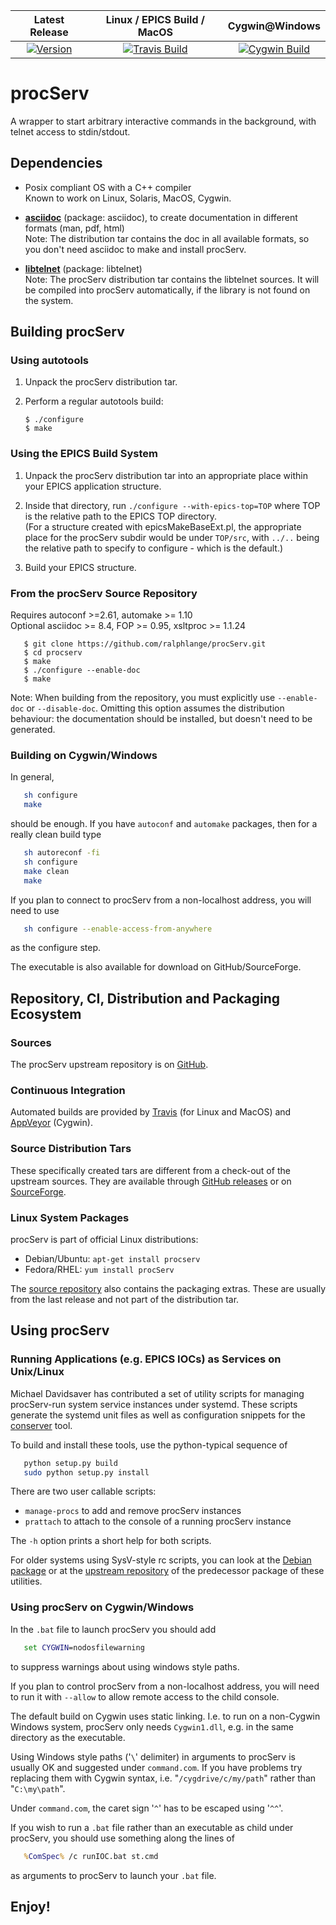 |               Latest Release              |          Linux / EPICS Build / MacOS         |                  Cygwin@Windows                  |
| :---------------------------------------: | :------------------------------------------: | :----------------------------------------------: |
| [![Version][badge.version]][link.version] | [![Travis Build][badge.travis]][link.travis] | [![Cygwin Build][badge.appveyor]][link.appveyor] |

# procServ

A wrapper to start arbitrary interactive commands in the background,
with telnet access to stdin/stdout.

## Dependencies

-   Posix compliant OS with a C++ compiler
    <br/>
    Known to work on Linux, Solaris, MacOS, Cygwin.

-   [**asciidoc**](http://www.methods.co.nz/asciidoc/)
    (package: asciidoc), to create documentation in different formats
    (man, pdf, html)
    <br/>
    Note: The distribution tar contains the doc in all available formats,
    so you don't need asciidoc to make and install procServ.

-   [**libtelnet**](https://github.com/seanmiddleditch/libtelnet)
    (package: libtelnet)
    <br/>
    Note: The procServ distribution tar contains the libtelnet sources.
    It will be compiled into procServ automatically, if the library
    is not found on the system.

## Building procServ

### Using autotools

1.  Unpack the procServ distribution tar.

2.  Perform a regular autotools build:
    ```
    $ ./configure
    $ make
    ```

### Using the EPICS Build System

1.  Unpack the procServ distribution tar into an appropriate place
    within your EPICS application structure.

2.  Inside that directory, run `./configure --with-epics-top=TOP`
    where TOP is the relative path to the EPICS TOP directory.
    <br/>
    (For a structure created with epicsMakeBaseExt.pl, the appropriate
    place for the procServ subdir would be under `TOP/src`,
    with `../..` being the relative path to specify to configure -
    which is the default.)

3.  Build your EPICS structure.

### From the procServ Source Repository

Requires autoconf >=2.61, automake >= 1.10
<br/>
Optional asciidoc >= 8.4, FOP >= 0.95, xsltproc >= 1.1.24
```
   $ git clone https://github.com/ralphlange/procServ.git
   $ cd procserv
   $ make
   $ ./configure --enable-doc
   $ make
```

Note: When building from the repository, you must explicitly
use `--enable-doc` or `--disable-doc`.  Omitting this
option assumes the distribution behaviour:
the documentation should be installed, but doesn't
need to be generated.

### Building on Cygwin/Windows

In general,
```sh
   sh configure
   make
```
should be enough. If you have `autoconf` and `automake` packages,
then for a really clean build type
```sh
   sh autoreconf -fi
   sh configure
   make clean
   make
```

If you plan to connect to procServ from a non-localhost address,
you will need to use
```sh
   sh configure --enable-access-from-anywhere
```
as the configure step.

The executable is also available for download on GitHub/SourceForge.

## Repository, CI, Distribution and Packaging Ecosystem

### Sources

The procServ upstream repository is on 
[GitHub](https://github.com/ralphlange/procServ).

### Continuous Integration

Automated builds are provided by
[Travis](https://travis-ci.org/ralphlange/procServ) (for Linux and MacOS) and
[AppVeyor](https://ci.appveyor.com/project/ralphlange/procserv) (Cygwin).

### Source Distribution Tars

These specifically created tars are different from a check-out
of the upstream sources. They are available through
[GitHub releases](https://github.com/ralphlange/procServ/releases) or on
[SourceForge](http://sourceforge.net/projects/procserv/).

### Linux System Packages

procServ is part of official Linux distributions:

-   Debian/Ubuntu: `apt-get install procserv`
-   Fedora/RHEL:   `yum install procServ`

The [source repository](https://github.com/ralphlange/procServ) also contains 
the packaging extras. These are usually from the last release and not part of
the distribution tar.

## Using procServ

### Running Applications (e.g. EPICS IOCs) as Services on Unix/Linux

Michael Davidsaver has contributed a set of utility scripts for managing
procServ-run system service instances under systemd. These scripts generate
the systemd unit files as well as configuration snippets for the
[conserver](https://www.conserver.com/) tool.

To build and install these tools, use the python-typical sequence of
```sh
   python setup.py build
   sudo python setup.py install
```

There are two user callable scripts:
-   `manage-procs` to add and remove procServ instances
-   `prattach` to attach to the console of a running procServ instance

The `-h` option prints a short help for both scripts.

For older systems using SysV-style rc scripts, you can look at the
[Debian package](http://epics.nsls2.bnl.gov/debian/) or
at the [upstream repository](https://github.com/epicsdeb/sysv-rc-softioc)
of the predecessor package of these utilities.

### Using procServ on Cygwin/Windows

In the `.bat` file to launch procServ you should add
```bat
   set CYGWIN=nodosfilewarning
```
to suppress warnings about using windows style paths.

If you plan to control procServ from a non-localhost address,
you will need to run it with `--allow` to allow remote access
to the child console.

The default build on Cygwin uses static linking.
I.e. to run on a non-Cygwin Windows system, procServ only needs `Cygwin1.dll`,
e.g. in the same directory as the executable.

Using Windows style paths ('`\`' delimiter) in arguments to procServ
is usually OK and suggested under `command.com`.
If you have problems try replacing them with Cygwin syntax,
i.e. "`/cygdrive/c/my/path`" rather than "`C:\my\path`".

Under `command.com`, the caret sign '`^`' has to be escaped using '`^^`'.

If you wish to run a `.bat` file rather than an executable as child under
procServ, you should use something along the lines of
```bat
   %ComSpec% /c runIOC.bat st.cmd
```
as arguments to procServ to launch your `.bat` file.

## Enjoy!

<!-- Links -->
[badge.version]: https://badge.fury.io/gh/ralphlange%2FprocServ.svg
[link.version]: http://semver.org

[badge.travis]: https://travis-ci.org/ralphlange/procServ.svg?branch=master
[link.travis]: https://travis-ci.org/ralphlange/procServ

[badge.appveyor]: https://ci.appveyor.com/api/projects/status/h59hhep87tqn204u?svg=true
[link.appveyor]: https://ci.appveyor.com/project/ralphlange/procserv
